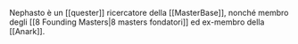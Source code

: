 Nephasto è un [[quester]] ricercatore della [[MasterBase]], nonché membro degli [[8 Founding Masters|8 masters fondatori]] ed ex-membro della [[Anark]].